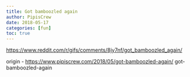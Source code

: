 ```yaml
---
title: Got bamboozled again
author: PipisCrew
date: 2018-05-17
categories: [fun]
toc: true
---
```


https://www.reddit.com/r/gifs/comments/8jy7nf/got_bamboozled_again/

origin - https://www.pipiscrew.com/2018/05/got-bamboozled-again/ got-bamboozled-again